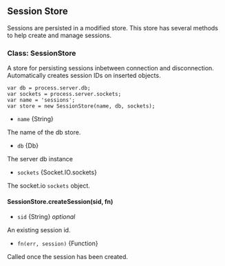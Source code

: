 <!--{
  title: 'Session Store',
  tags: ['session', 'store', 'users']
}-->


## Session Store

Sessions are persisted in a modified store. This store has several methods to help create and manage sessions.

### Class: SessionStore

A store for persisting sessions inbetween connection and disconnection. Automatically creates session IDs on inserted objects.

    var db = process.server.db;
    var sockets = process.server.sockets;
    var name = 'sessions';
    var store = new SessionStore(name, db, sockets);
    
* `name` {String} 

The name of the db store.

* `db` {Db} 

The server db instance

* `sockets` {Socket.IO.sockets} 

The socket.io `sockets` object.

#### SessionStore.createSession(sid, fn) <!-- ref -->

* `sid` {String} *optional*

An existing session id.

* `fn(err, session)` {Function}

Called once the session has been created.

